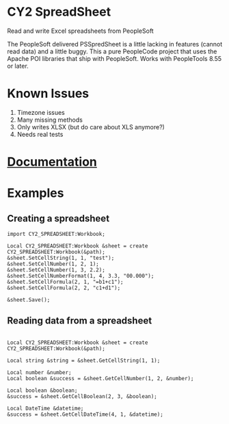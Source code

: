 # CY2 SpreadSheet
Read and write Excel spreadsheets from PeopleSoft

The PeopleSoft delivered PSSpredSheet is a little lacking in features (cannot read data) and a little buggy.  This a pure PeopleCode project that uses the Apache POI libraries that ship with PeopleSoft. Works with PeopleTools 8.55 or later.

# Known Issues
1. Timezone issues
2. Many missing methods
3. Only writes XLSX (but do care about XLS anymore?)
4. Needs real tests

# [Documentation](Documentation.md)
# Examples
## Creating a spreadsheet
```
import CY2_SPREADSHEET:Workbook;

Local CY2_SPREADSHEET:Workbook &sheet = create CY2_SPREADSHEET:Workbook(&path);
&sheet.SetCellString(1, 1, "test");
&sheet.SetCellNumber(1, 2, 1);
&sheet.SetCellNumber(1, 3, 2.2);
&sheet.SetCellNumberFormat(1, 4, 3.3, "00.000");
&sheet.SetCellFormula(2, 1, "=b1+c1");
&sheet.SetCellFormula(2, 2, "c1+d1");

&sheet.Save();
```

## Reading data from a spreadsheet
```import CY2_SPREADSHEET:Workbook;

Local CY2_SPREADSHEET:Workbook &sheet = create CY2_SPREADSHEET:Workbook(&path);

Local string &string = &sheet.GetCellString(1, 1);

Local number &number;
Local boolean &success = &sheet.GetCellNumber(1, 2, &number);

Local boolean &boolean;
&success = &sheet.GetCellBoolean(2, 3, &boolean);

Local DateTime &datetime;
&success = &sheet.GetCellDateTime(4, 1, &datetime);
```
